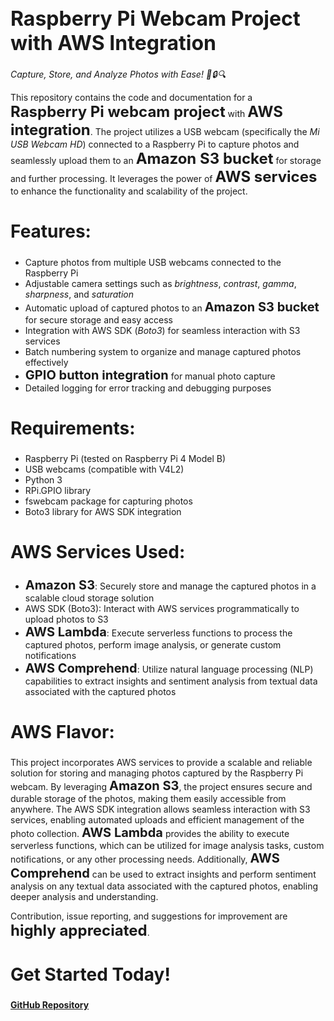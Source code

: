 <h1 style="font-size: 32px;"><b>Raspberry Pi Webcam Project with AWS Integration</b></h1>

<p><i>Capture, Store, and Analyze Photos with Ease! 📸🔒🔍</i></p>

<p>This repository contains the code and documentation for a <b style="font-size: 24px;">Raspberry Pi webcam project</b> with <b style="font-size: 24px;">AWS integration</b>. The project utilizes a USB webcam (specifically the <i>Mi USB Webcam HD</i>) connected to a Raspberry Pi to capture photos and seamlessly upload them to an <b style="font-size: 24px;">Amazon S3 bucket</b> for storage and further processing. It leverages the power of <b style="font-size: 24px;">AWS services</b> to enhance the functionality and scalability of the project.</p>

<h2 style="font-size: 28px;"><b>Features:</b></h2>
<ul>
  <li>Capture photos from multiple USB webcams connected to the Raspberry Pi</li>
  <li>Adjustable camera settings such as <i>brightness</i>, <i>contrast</i>, <i>gamma</i>, <i>sharpness</i>, and <i>saturation</i></li>
  <li>Automatic upload of captured photos to an <b style="font-size: 20px;">Amazon S3 bucket</b> for secure storage and easy access</li>
  <li>Integration with AWS SDK (<i>Boto3</i>) for seamless interaction with S3 services</li>
  <li>Batch numbering system to organize and manage captured photos effectively</li>
  <li><b style="font-size: 20px;">GPIO button integration</b> for manual photo capture</li>
  <li>Detailed logging for error tracking and debugging purposes</li>
</ul>

<h2 style="font-size: 28px;"><b>Requirements:</b></h2>
<ul>
  <li>Raspberry Pi (tested on Raspberry Pi 4 Model B)</li>
  <li>USB webcams (compatible with V4L2)</li>
  <li>Python 3</li>
  <li>RPi.GPIO library</li>
  <li>fswebcam package for capturing photos</li>
  <li>Boto3 library for AWS SDK integration</li>
</ul>

<h2 style="font-size: 28px;"><b>AWS Services Used:</b></h2>
<ul>
  <li><b style="font-size: 20px;">Amazon S3</b>: Securely store and manage the captured photos in a scalable cloud storage solution</li>
  <li>AWS SDK (Boto3): Interact with AWS services programmatically to upload photos to S3</li>
  <li><b style="font-size: 20px;">AWS Lambda</b>: Execute serverless functions to process the captured photos, perform image analysis, or generate custom notifications</li>
  <li><b style="font-size: 20px;">AWS Comprehend</b>: Utilize natural language processing (NLP) capabilities to extract insights and sentiment analysis from textual data associated with the captured photos</li>
</ul>

<h2 style="font-size: 28px;"><b>AWS Flavor:</b></h2>
<p>This project incorporates AWS services to provide a scalable and reliable solution for storing and managing photos captured by the Raspberry Pi webcam. By leveraging <b style="font-size: 20px;">Amazon S3</b>, the project ensures secure and durable storage of the photos, making them easily accessible from anywhere. The AWS SDK integration allows seamless interaction with S3 services, enabling automated uploads and efficient management of the photo collection. <b style="font-size: 20px;">AWS Lambda</b> provides the ability to execute serverless functions, which can be utilized for image analysis tasks, custom notifications, or any other processing needs. Additionally, <b style="font-size: 20px;">AWS Comprehend</b> can be used to extract insights and perform sentiment analysis on any textual data associated with the captured photos, enabling deeper analysis and understanding.</p>

<p>Contribution, issue reporting, and suggestions for improvement are <b style="font-size: 24px;">highly appreciated</b>.</p>

<h2 style="font-size: 28px;"><b>Get Started Today!</b></h2>
<p><a href="https://github.com/your-username/your-repo"><b>GitHub Repository</b></a></p>
